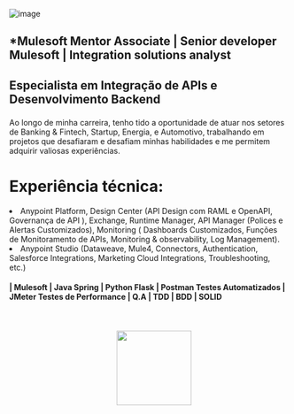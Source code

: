 ![image](https://github.com/user-attachments/assets/87dd5fa5-4d82-45c7-8ddd-98a6ab12426a)

## <p align="left"> *Mulesoft Mentor Associate | Senior developer Mulesoft | Integration solutions analyst

## Especialista em Integração de APIs e Desenvolvimento Backend </p>
<p align="left">
  
Ao longo de minha carreira, tenho tido a oportunidade de atuar nos setores de Banking & Fintech, Startup, Energia, e Automotivo, trabalhando em projetos que desafiaram e desafiam minhas habilidades e me permitem adquirir valiosas experiências.</p> 

# Experiência técnica:
<p
  
- Anypoint Platform, Design Center (API Design com RAML e OpenAPI, Governança de API ), Exchange, Runtime Manager, API Manager (Polices e Alertas Customizados), Monitoring ( Dashboards Customizados, Funções de Monitoramento de APIs, Monitoring & observability, Log Management).
- Anypoint Studio (Dataweave, Mule4, Connectors, Authentication, Salesforce Integrations, Marketing Cloud Integrations, Troubleshooting, etc.)</p> 

####  | Mulesoft | Java Spring | Python Flask | Postman Testes Automatizados | JMeter Testes de Performance | Q.A | TDD | BDD | SOLID

<br>
<br>

<div  style="display: inline_block" align='center'>
<span>&nbsp;&nbsp;&nbsp;&nbsp;</span> <a href="https://www.linkedin.com/in/jefersonribeirogomes" target="_blank"><img src="https://img.shields.io/badge/-LinkedIn-%230077B5?style=for-the-badge&logo=linkedin&logoColor=white"  width="135" target="_blank"></a> 
</div> 

